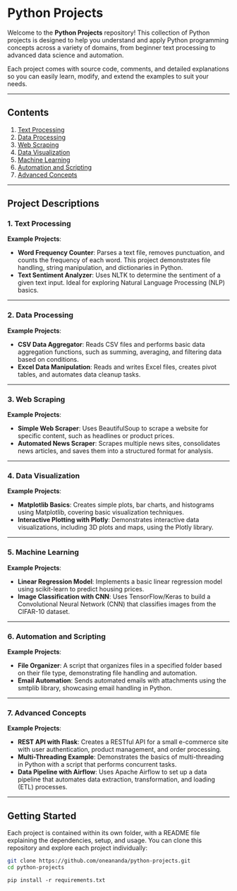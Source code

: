 # Python Projects

Welcome to the **Python Projects** repository! This collection of Python projects is designed to help you understand and apply Python programming concepts across a variety of domains, from beginner text processing to advanced data science and automation.

Each project comes with source code, comments, and detailed explanations so you can easily learn, modify, and extend the examples to suit your needs.

---

## Contents

1. [Text Processing](#text-processing)
2. [Data Processing](#data-processing)
3. [Web Scraping](#web-scraping)
4. [Data Visualization](#data-visualization)
5. [Machine Learning](#machine-learning)
6. [Automation and Scripting](#automation-and-scripting)
7. [Advanced Concepts](#advanced-concepts)

---

## Project Descriptions

### 1. Text Processing
**Example Projects**:
- **Word Frequency Counter**: Parses a text file, removes punctuation, and counts the frequency of each word. This project demonstrates file handling, string manipulation, and dictionaries in Python.
- **Text Sentiment Analyzer**: Uses NLTK to determine the sentiment of a given text input. Ideal for exploring Natural Language Processing (NLP) basics.

---

### 2. Data Processing
**Example Projects**:
- **CSV Data Aggregator**: Reads CSV files and performs basic data aggregation functions, such as summing, averaging, and filtering data based on conditions.
- **Excel Data Manipulation**: Reads and writes Excel files, creates pivot tables, and automates data cleanup tasks.

---

### 3. Web Scraping
**Example Projects**:
- **Simple Web Scraper**: Uses BeautifulSoup to scrape a website for specific content, such as headlines or product prices.
- **Automated News Scraper**: Scrapes multiple news sites, consolidates news articles, and saves them into a structured format for analysis.

---

### 4. Data Visualization
**Example Projects**:
- **Matplotlib Basics**: Creates simple plots, bar charts, and histograms using Matplotlib, covering basic visualization techniques.
- **Interactive Plotting with Plotly**: Demonstrates interactive data visualizations, including 3D plots and maps, using the Plotly library.

---

### 5. Machine Learning
**Example Projects**:
- **Linear Regression Model**: Implements a basic linear regression model using scikit-learn to predict housing prices.
- **Image Classification with CNN**: Uses TensorFlow/Keras to build a Convolutional Neural Network (CNN) that classifies images from the CIFAR-10 dataset.

---

### 6. Automation and Scripting
**Example Projects**:
- **File Organizer**: A script that organizes files in a specified folder based on their file type, demonstrating file handling and automation.
- **Email Automation**: Sends automated emails with attachments using the smtplib library, showcasing email handling in Python.

---

### 7. Advanced Concepts
**Example Projects**:
- **REST API with Flask**: Creates a RESTful API for a small e-commerce site with user authentication, product management, and order processing.
- **Multi-Threading Example**: Demonstrates the basics of multi-threading in Python with a script that performs concurrent tasks.
- **Data Pipeline with Airflow**: Uses Apache Airflow to set up a data pipeline that automates data extraction, transformation, and loading (ETL) processes.

---

## Getting Started

Each project is contained within its own folder, with a README file explaining the dependencies, setup, and usage. You can clone this repository and explore each project individually:

```bash
git clone https://github.com/oneananda/python-projects.git
cd python-projects
```

```
pip install -r requirements.txt
```
